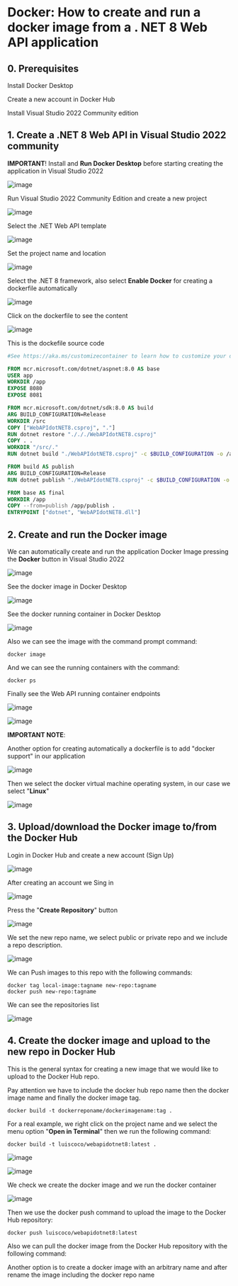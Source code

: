 # Docker: How to create and run a docker image from a . NET 8 Web API application

## 0. Prerequisites

Install Docker Desktop

Create a new account in Docker Hub

Install Visual Studio 2022 Community edition

## 1. Create a .NET 8 Web API in Visual Studio 2022 community

**IMPORTANT**! Install and **Run Docker Desktop** before starting creating the application in Visual Studio 2022

![image](https://github.com/luiscoco/Docker_Create_and_run_Image-_for_dotNET_8_Web_API/assets/32194879/7b58cdb3-a290-457a-b15d-76562a2da203)

Run Visual Studio 2022 Community Edition and create a new project 

![image](https://github.com/luiscoco/Docker_Create_and_run_Image-_for_dotNET_8_Web_API/assets/32194879/c6444f00-a64e-4fc3-a515-db8bf7e1b66e)

Select the .NET Web API template

![image](https://github.com/luiscoco/Docker_Create_and_run_Image-_for_dotNET_8_Web_API/assets/32194879/f87185c0-9051-41cb-89cd-f5a547144bb9)

Set the project name and location

![image](https://github.com/luiscoco/Docker_Create_and_run_Image-_for_dotNET_8_Web_API/assets/32194879/d005f758-c124-4483-bd35-5a00cb4faa51)

Select the .NET 8 framework, also select **Enable Docker** for creating a dockerfile automatically

![image](https://github.com/luiscoco/Docker_Create_and_run_Image-_for_dotNET_8_Web_API/assets/32194879/2af5048d-66c5-4159-b728-0bbf9082d0e3)

Click on the dockerfile to see the content

![image](https://github.com/luiscoco/Docker_Create_and_run_Image-_for_dotNET_8_Web_API/assets/32194879/a4fa4f42-0952-453c-a04e-02aaf8716333)

This is the dockefile source code

```dockerfile
#See https://aka.ms/customizecontainer to learn how to customize your debug container and how Visual Studio uses this Dockerfile to build your images for faster debugging.

FROM mcr.microsoft.com/dotnet/aspnet:8.0 AS base
USER app
WORKDIR /app
EXPOSE 8080
EXPOSE 8081

FROM mcr.microsoft.com/dotnet/sdk:8.0 AS build
ARG BUILD_CONFIGURATION=Release
WORKDIR /src
COPY ["WebAPIdotNET8.csproj", "."]
RUN dotnet restore "./././WebAPIdotNET8.csproj"
COPY . .
WORKDIR "/src/."
RUN dotnet build "./WebAPIdotNET8.csproj" -c $BUILD_CONFIGURATION -o /app/build

FROM build AS publish
ARG BUILD_CONFIGURATION=Release
RUN dotnet publish "./WebAPIdotNET8.csproj" -c $BUILD_CONFIGURATION -o /app/publish /p:UseAppHost=false

FROM base AS final
WORKDIR /app
COPY --from=publish /app/publish .
ENTRYPOINT ["dotnet", "WebAPIdotNET8.dll"]
```

## 2. Create and run the Docker image 

We can automatically create and run the application Docker Image pressing the **Docker** button in Visual Studio 2022

![image](https://github.com/luiscoco/Docker_Create_and_run_Image-_for_dotNET_8_Web_API/assets/32194879/ea68b43b-71c6-4dbc-adf9-f9edb7d0127b)

See the docker image in Docker Desktop

![image](https://github.com/luiscoco/Docker_Create_and_run_Image-_for_dotNET_8_Web_API/assets/32194879/93ea102a-5e00-4857-910b-6ac32b3539e3)

See the docker running container in Docker Desktop

![image](https://github.com/luiscoco/Docker_Create_and_run_Image-_for_dotNET_8_Web_API/assets/32194879/fa7fb04d-d25d-404d-88be-bc3fa2aed0c9)

Also we can see the image with the command prompt command:

```
docker image
```

And we can see the running containers with the command:

```
docker ps
```

Finally see the Web API running container endpoints

![image](https://github.com/luiscoco/Docker_Create_and_run_Image-_for_dotNET_8_Web_API/assets/32194879/9d3a9601-78ce-4d29-8af8-dc04a5d53d5b)

![image](https://github.com/luiscoco/Docker_Create_and_run_Image-_for_dotNET_8_Web_API/assets/32194879/192dfb78-52b5-4673-a030-4fe4389b69c8)

**IMPORTANT NOTE**: 

Another option for creating automatically a dockerfile is to add "docker support" in our application

![image](https://github.com/luiscoco/Docker_Create_and_run_Image-_for_dotNET_8_Web_API/assets/32194879/ee3340e7-90b0-428d-b796-1000853e8c9f)

Then we select the docker virtual machine operating system, in our case we select "**Linux**"

![image](https://github.com/luiscoco/Docker_Create_and_run_Image-_for_dotNET_8_Web_API/assets/32194879/ab91a28d-faca-4be2-8dc2-542683523561)

## 3. Upload/download the Docker image to/from the Docker Hub

Login in Docker Hub and create a new account (Sign Up)

![image](https://github.com/luiscoco/Docker_Create_and_run_Image-_for_dotNET_8_Web_API/assets/32194879/26e2923e-e081-46f4-a64f-1dbe16ae58a6)

After creating an account we Sing in

![image](https://github.com/luiscoco/Docker_Create_and_run_Image-_for_dotNET_8_Web_API/assets/32194879/9f85488e-a4e0-4f06-8b90-0f8973742f33)

Press the "**Create Repository**" button

![image](https://github.com/luiscoco/Docker_Create_and_run_Image-_for_dotNET_8_Web_API/assets/32194879/b67d942c-8e60-4d1e-8c3d-0cb72b480799)

We set the new repo name, we select public or private repo and we include a repo description.

![image](https://github.com/luiscoco/Docker_Create_and_run_Image-_for_dotNET_8_Web_API/assets/32194879/d0faa9c1-815f-4ba0-a90c-238c88a80a87)

We can Push images to this repo with the following commands: 

```
docker tag local-image:tagname new-repo:tagname
docker push new-repo:tagname
```

We can see the repositories list

![image](https://github.com/luiscoco/Docker_Create_and_run_Image-_for_dotNET_8_Web_API/assets/32194879/7b88adb2-3b56-4cd6-a3fb-011eefbea51e)

## 4. Create the docker image and upload to the new repo in Docker Hub

This is the general syntax for creating a new image that we would like to upload to the Docker Hub repo. 

Pay attention we have to include the docker hub repo name then the docker image name and finally the docker image tag.

```
docker build -t dockerreponame/dockerimagename:tag .
```

For a real example, we right click on the project name and we select the menu option "**Open in Terminal**" then we run the following command: 

```
docker build -t luiscoco/webapidotnet8:latest .
```

![image](https://github.com/luiscoco/Docker_Create_and_run_Image-_for_dotNET_8_Web_API/assets/32194879/c6ed928a-1553-440b-9c84-28d622d13706)

![image](https://github.com/luiscoco/Docker_Create_and_run_Image-_for_dotNET_8_Web_API/assets/32194879/d8e48865-36a0-4e6d-b690-85ac96e43788)

We check we create the docker image and we run the docker container 

![image](https://github.com/luiscoco/Docker_Create_and_run_Image-_for_dotNET_8_Web_API/assets/32194879/582d4f54-57e2-4a05-9c88-e70cf79870cd)

Then we use the docker push command to upload the image to the Docker Hub repository:

```
docker push luiscoco/webapidotnet8:latest
```

Also we can pull the docker image from the Docker Hub repository with the following command:



Another option is to create a docker image with an arbitrary name and after rename the image including the docker repo name








